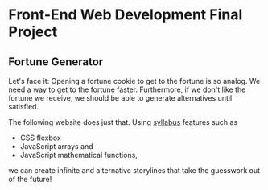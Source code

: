 # Front-End Web Development Final Project
## Fortune Generator

Let's face it: Opening a fortune cookie to get to the fortune is so analog.
We need a way to get to the fortune faster. Furthermore, if we don't like the fortune
we receive, we should be able to generate alternatives until satisfied.

The following website does just that.
Using [syllabus](https://docs.google.com/document/d/1TfmuWL3wTJ2HgdixkrgJysZl-wpoY7awePX-e-wYis4/edit) features such as 
- CSS flexbox
- JavaScript arrays and 
- JavaScript mathematical functions, 

we can create infinite and alternative storylines that take the guesswork out
of the future!
 